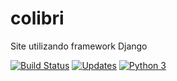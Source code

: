 # colibri
Site utilizando framework Django

[![Build Status](https://travis-ci.org/joaby12/colibri.svg?branch=master)](https://travis-ci.org/joaby12/colibri)
[![Updates](https://pyup.io/repos/github/joaby12/colibri/shield.svg)](https://pyup.io/repos/github/joaby12/colibri/)
[![Python 3](https://pyup.io/repos/github/joaby12/colibri/python-3-shield.svg)](https://pyup.io/repos/github/joaby12/colibri/)


